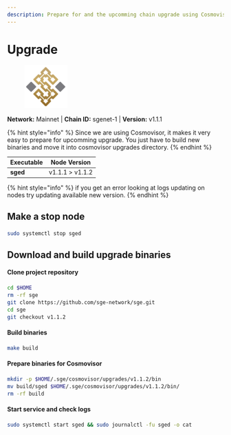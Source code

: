 ```yaml
---
description: Prepare for and the upcomming chain upgrade using Cosmovisor.
---
```


# Upgrade

<figure><img src="../../.gitbook/assets/sge.png" height="100" weight="100" alt=""><figcaption></figcaption></figure>

**Network:** Mainnet | **Chain ID:** sgenet-1 | **Version:** v1.1.1

{% hint style="info" %}
Since we are using Cosmovisor, it makes it very easy to prepare for upcomming upgrade. You just have to build new binaries and move it into cosmovisor upgrades directory.
{% endhint %}

| Executable | Node Version |
| ----| ------------ |
| **sged**|v1.1.1 > v1.1.2|

{% hint style="info" %}
if you get an error looking at logs updating on nodes try updating available new version.
{% endhint %}

## Make a stop node
```bash
sudo systemctl stop sged
```

## Download and build upgrade binaries

#### Clone project repository
```bash
cd $HOME
rm -rf sge
git clone https://github.com/sge-network/sge.git
cd sge
git checkout v1.1.2
```

#### Build binaries
```bash
make build
```

#### Prepare binaries for Cosmovisor
```bash
mkdir -p $HOME/.sge/cosmovisor/upgrades/v1.1.2/bin
mv build/sged $HOME/.sge/cosmovisor/upgrades/v1.1.2/bin/
rm -rf build
```

#### **Start service and check logs**
```bash
sudo systemctl start sged && sudo journalctl -fu sged -o cat
```

